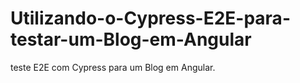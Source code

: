 # Utilizando-o-Cypress-E2E-para-testar-um-Blog-em-Angular
 teste E2E com Cypress para um Blog em Angular.
